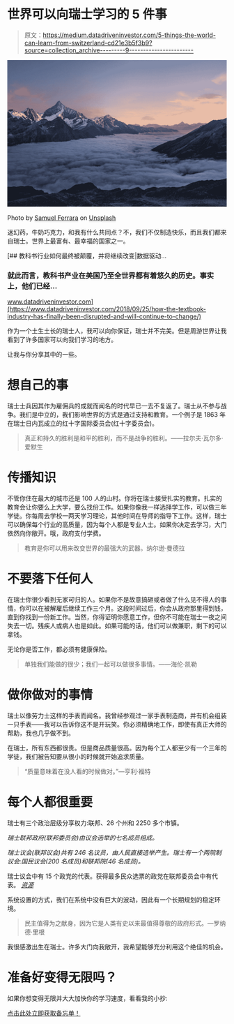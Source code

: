 # 世界可以向瑞士学习的 5 件事

> 原文：<https://medium.datadriveninvestor.com/5-things-the-world-can-learn-from-switzerland-cd21e3b5f3b9?source=collection_archive---------9----------------------->

![](img/27af0ff4d5e230afc052298c270cc606.png)

Photo by [Samuel Ferrara](https://unsplash.com/@samferrara?utm_source=medium&utm_medium=referral) on [Unsplash](https://unsplash.com?utm_source=medium&utm_medium=referral)

迷幻药，牛奶巧克力，和我有什么共同点？不，我们不仅制造快乐，而且我们都来自瑞士。世界上最富有、最幸福的国家之一。

[](https://www.datadriveninvestor.com/2018/09/25/how-the-textbook-industry-has-finally-been-disrupted-and-will-continue-to-change/) [## 教科书行业如何最终被颠覆，并将继续改变|数据驱动…

### 就此而言，教科书产业在美国乃至全世界都有着悠久的历史。事实上，他们已经…

www.datadriveninvestor.com](https://www.datadriveninvestor.com/2018/09/25/how-the-textbook-industry-has-finally-been-disrupted-and-will-continue-to-change/) 

作为一个土生土长的瑞士人，我可以向你保证，瑞士并不完美。但是周游世界让我看到了许多国家可以向我们学习的地方。

让我与你分享其中的一些。

# 想自己的事

瑞士士兵因其作为雇佣兵的成就而闻名的时代早已一去不复返了。瑞士从不参与战争。我们是中立的，我们影响世界的方式是通过支持和教育。一个例子是 1863 年在瑞士日内瓦成立的红十字国际委员会(红十字委员会)。

> 真正和持久的胜利是和平的胜利，而不是战争的胜利。——拉尔夫·瓦尔多·爱默生

# 传播知识

不管你住在最大的城市还是 100 人的山村。你将在瑞士接受扎实的教育。扎实的教育会让你要么上大学，要么找份工作。如果你像我一样选择学工作，可以做三年学徒。你每周去学校一两天学习理论，其他时间在导师的指导下工作。这样，瑞士可以确保每个行业的高质量，因为每个人都是专业人士。如果你决定去学习，大门依然向你敞开。哦，政府支付学费。

> 教育是你可以用来改变世界的最强大的武器。纳尔逊·曼德拉

# 不要落下任何人

在瑞士你很少看到无家可归的人。如果你不是故意搞砸或者做了什么见不得人的事情，你可以在被解雇后继续工作三个月。这段时间过后，你会从政府那里得到钱，直到你找到一份新工作。当然，你得证明你愿意工作，但你不可能在瑞士一夜之间失去一切。残疾人或病人也是如此。如果可能的话，他们可以做兼职，剩下的可以拿钱。

无论你是否工作，都必须有健康保险。

> 单独我们能做的很少；我们一起可以做很多事情。——海伦·凯勒

# 做你做对的事情

瑞士以像劳力士这样的手表而闻名。我曾经参观过一家手表制造商，并有机会组装一只手表——我可以告诉你这不是开玩笑。你必须精确地工作，即使有真正大师的帮助，我也几乎做不到。

在瑞士，所有东西都很贵。但是商品质量很高。因为每个工人都至少有一个三年的学徒，我们被告知要从很小的时候就开始追求质量。

> “质量意味着在没人看的时候做对。”―亨利·福特

# 每个人都很重要

瑞士有三个政治层级分享权力:联邦、26 个州和 2250 多个市镇。

*瑞士联邦政府(联邦委员会)由议会选举的七名成员组成。*

*瑞士议会(联邦议会)共有 246 名议员，由人民直接选举产生。瑞士有一个两院制议会:国民议会(200 名成员)和联邦院(46 名成员)。*

瑞士议会中有 15 个政党的代表。获得最多民众选票的政党在联邦委员会中有代表。 [*资源*](https://www.eda.admin.ch/aboutswitzerland/en/home/politik/uebersicht/politisches-system-der-schweiz---fakten-und-zahlen.html)

系统设置的方式，我们在系统中没有巨大的波动，因此有一个长期规划的稳定环境。

> 民主值得为之献身，因为它是人类有史以来最值得尊敬的政府形式。—罗纳德·里根

我很感激出生在瑞士。许多大门向我敞开，我希望能够充分利用这个绝佳的机会。

# 准备好变得无限吗？

如果你想变得无限并大大加快你的学习速度，看看我的小抄:

[点击此处立即获取备忘单！](https://roadtolimitless.com/cheatsheet/)